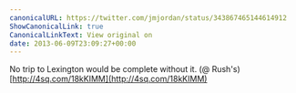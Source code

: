 ```yaml
---
canonicalURL: https://twitter.com/jmjordan/status/343867465144614912
ShowCanonicalLink: true
CanonicalLinkText: View original on
date: 2013-06-09T23:09:27+00:00
---
```

No trip to Lexington would be complete without it. (@ Rush's) [http://4sq.com/18kKIMM](http://4sq.com/18kKIMM)